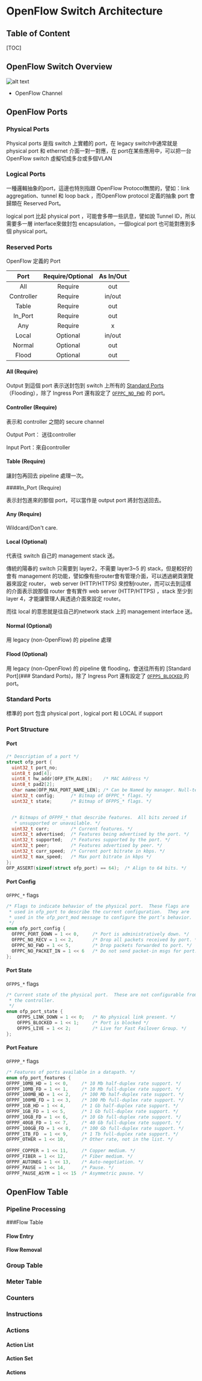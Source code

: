 # OpenFlow Switch Architecture

## Table of Content
[TOC]


## OpenFlow Switch Overview

![alt text](note_img/openflow_switch.png)

* OpenFlow Channel

## OpenFlow Ports

### Physical Ports

Physical ports 是指 switch 上實體的 port，在 legacy switch中通常就是physical port 和 ethernet 介面一對一對應，在 port在某些應用中，可以把一台OpenFlow switch 虛擬切成多台或多個VLAN

### Logical Ports

一種邏輯抽象的port，這邊也特別指跟 OpenFlow Protocol無關的，譬如：link aggregation、tunnel 和 loop back ，而OpenFlow  protocol 定義的抽象 port 會歸類在 Reserved Port。

 logical port 比起 physical port ，可能會多帶一些訊息，譬如說 Tunnel ID，所以需要多一層 interface來做封包 encapsulation，一個logical port 也可能對應到多個 physical port。

### Reserved Ports

OpenFlow 定義的 Port

|    Port    | Require/Optional | As In/Out |
| :--------: | :--------------: | :-------: |
|    All     |     Require      |    out    |
| Controller |     Require      |  in/out   |
|   Table    |     Require      |    out    |
|  In_Port   |     Require      |    out    |
|    Any     |     Require      |     x     |
|   Local    |     Optional     |  in/out   |
|   Normal   |     Optional     |    out    |
|   Flood    |     Optional     |    out    |



#### All (Require)

Output 到這個 port 表示送封包到 switch 上所有的 [Standard Ports](#standard-ports) （Flooding），除了 Ingress Port 還有設定了 [`OFPPC_NO_FWD`](#port-config) 的 port。

#### Controller (Require)

表示和 controller 之間的 secure channel

Output Port： 送往controller

Input Port：來自controller

#### Table (Require)

讓封包再回去 pipeline 處理一次。

####In_Port (Require)

表示封包進來的那個 port，可以當作是 output port 將封包送回去。

#### Any (Require)

Wildcard/Don't care.

#### Local (Optional)

代表往 switch 自己的 management stack 送。

傳統的陽春的 switch 只需要到 layer2，不需要 layer3~5 的 stack，但是較好的會有 management 的功能，譬如像有些router會有管理介面，可以透過網頁瀏覽器來設定 router， web server (HTTP/HTTPS) 來控制router，而可以去到這樣的介面表示說那個 router 會有實作 web server (HTTP/HTTPS) ，stack 至少到 layer 4，才能讓管理人員透過介面來設定 router。

而往 local 的意思就是往自己的network stack 上的 management interface 送。

#### Normal (Optional)

用 legacy (non-OpenFlow) 的 pipeline 處理

#### Flood (Optional)

用 legacy (non-OpenFlow) 的 pipeline 做 flooding，會送往所有的 [Standard Port](### Standard Ports)，除了 Ingress Port 還有設定了 [`OFPPS_BLOCKED` ](#port-state)的 port。

### Standard Ports

標準的 port 包含 physical port , logical port 和 LOCAL if support

### Port Structure

#### Port

```C
/* Description of a port */
struct ofp_port {
  uint32_t port_no;		
  uint8_t pad[4];		
  uint8_t hw_addr[OFP_ETH_ALEN];	/* MAC Address */
  uint8_t pad2[2];
  char name[OFP_MAX_PORT_NAME_LEN]; /* Can be Named by manager. Null-terminated */
  uint32_t config;		/* Bitmap of OFPPC_* flags. */
  uint32_t state;		/* Bitmap of OFPPS_* flags. */


  /* Bitmaps of OFPPF_* that describe features.  All bits zeroed if
   * unsupported or unavailable. */
  uint32_t curr;		/* Current features. */	
  uint32_t advertised;	/* Features being advertised by the port. */
  uint32_t supported;	/* Features supported by the port. */
  uint32_t peer;		/* Features advertised by peer. */
  uint32_t curr_speed;	/* Current port bitrate in kbps. */
  uint32_t max_speed;	/* Max port bitrate in kbps */
};
OFP_ASSERT(sizeof(struct ofp_port) == 64);	/* Align to 64 bits. */
```

#### Port Config

`OFPPC_*` flags

```C
/* Flags to indicate behavior of the physical port.  These flags are
 * used in ofp_port to describe the current configuration.  They are
 * used in the ofp_port_mod message to configure the port’s behavior.
 */
enum ofp_port_config {
  OFPPC_PORT_DOWN = 1 << 0,  	/* Port is administratively down. */
  OFPPC_NO_RECV = 1 << 2,  		/* Drop all packets received by port. */
  OFPPC_NO_FWD = 1 << 5,  		/* Drop packets forwarded to port. */
  OFPPC_NO_PACKET_IN = 1 << 6   /* Do not send packet-in msgs for port. */
};
```

#### Port State

`OFPPS_*` flags

```C
/* Current state of the physical port.  These are not configurable from
 * the controller.
 */
enum ofp_port_state {
    OFPPS_LINK_DOWN = 1 << 0;	/* No physical link present. */
    OFPPS_BLOCKED = 1 << 1;		/* Port is blocked */
    OFPPS_LIVE = 1 << 2;		/* Live for Fast Failover Group. */
};
```

#### Port Feature

`OFPPP_*` flags

```C
/* Features of ports available in a datapath. */
enum ofp_port_features {
OFPPF_10MB_HD = 1 << 0, 	/* 10 Mb half-duplex rate support. */
OFPPF_10MB_FD = 1 << 1, 	/* 10 Mb full-duplex rate support. */
OFPPF_100MB_HD = 1 << 2, 	/* 100 Mb half-duplex rate support. */
OFPPF_100MB_FD = 1 << 3, 	/* 100 Mb full-duplex rate support. */
OFPPF_1GB_HD = 1 << 4, 		/* 1 Gb half-duplex rate support. */ 
OFPPF_1GB_FD = 1 << 5, 		/* 1 Gb full-duplex rate support. */ 
OFPPF_10GB_FD = 1 << 6, 	/* 10 Gb full-duplex rate support. */
OFPPF_40GB_FD = 1 << 7, 	/* 40 Gb full-duplex rate support. */
OFPPF_100GB_FD = 1 << 8, 	/* 100 Gb full-duplex rate support. */
OFPPF_1TB_FD  = 1 << 9, 	/* 1 Tb full-duplex rate support. */
OFPPF_OTHER = 1 << 10, 		/* Other rate, not in the list. */
  
OFPPF_COPPER = 1 << 11, 	/* Copper medium. */
OFPPF_FIBER = 1 << 12, 		/* Fiber medium. */
OFPPF_AUTONEG = 1 << 13, 	/* Auto-negotiation. */
OFPPF_PAUSE = 1 << 14, 		/* Pause. */
OFPPF_PAUSE_ASYM = 1 << 15  /* Asymmetric pause. */
```





## OpenFlow Table

### Pipeline Processing

###Flow Table

#### Flow Entry

#### Flow Removal

### Group Table

### Meter Table

### Counters

### Instructions

### Actions

#### Action List

#### Action Set

#### Actions

### 